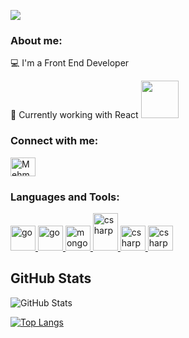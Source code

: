 
![](https://media.giphy.com/media/YFkpsHWCsNUUo/giphy.gif)


<h3 align="left">About me:</h3>
<p align="left">💻 I'm a Front End Developer</p>

<p align="left">🔭 Currently working with React <img src="https://upload.wikimedia.org/wikipedia/commons/thumb/a/a7/React-icon.svg/2300px-React-icon.svg.png" width="60" height="60"/> </>

<h3 align="left">Connect with me:</h3>
<p align="left">
<a href="https://www.linkedin.com/in/mehmet-buber/" target="blank"><img align="center" src="https://raw.githubusercontent.com/rahuldkjain/github-profile-readme-generator/master/src/images/icons/Social/linked-in-alt.svg" alt="Mehmet Büber" height="30" width="40" /></a>
</p>

<h3 align="left">Languages and Tools:</h3>
<p align="left"> 
<a href="https://www.javascript.com/" target="_blank" rel="noreferrer"> 
		<img src="https://upload.wikimedia.org/wikipedia/commons/thumb/9/99/Unofficial_JavaScript_logo_2.svg/2048px-Unofficial_JavaScript_logo_2.svg.png" alt="go" width="40" height="40"/> 
		</a>
	<a href="https://tr.reactjs.org/" target="_blank" rel="noreferrer"> 
		<img src="https://upload.wikimedia.org/wikipedia/commons/thumb/a/a7/React-icon.svg/2300px-React-icon.svg.png" alt="go" width="40" height="40"/> 
	</a>
			<a href="https://www.w3schools.com/html/" target="_blank" rel="noreferrer"> 
		<img src="https://cdn-icons-png.flaticon.com/512/732/732212.png" alt="mongodb" width="40" height="40"/> 
	</a> 
		<a href="https://www.w3schools.com/css/" target="_blank" rel="noreferrer"> 
		<img src="https://e7.pngegg.com/pngimages/239/228/png-clipart-html-css3-cascading-style-sheets-logo-markup-language-digital-agency-miscellaneous-blue.png" alt="csharp" width="40" height="60"/> 
	</a> 		<a href="https://tailwindcss.com/" target="_blank" rel="noreferrer"> 
		<img src="https://upload.wikimedia.org/wikipedia/commons/thumb/d/d5/Tailwind_CSS_Logo.svg/1200px-Tailwind_CSS_Logo.svg.png" alt="csharp" width="40" height="40"/> 
	</a> 		<a href="https://getbootstrap.com/" target="_blank" rel="noreferrer"> 
		<img src="https://upload.wikimedia.org/wikipedia/commons/thumb/b/b2/Bootstrap_logo.svg/512px-Bootstrap_logo.svg.png" alt="csharp" width="40" height="40"/> 
	</a> 
</p>

<h2>GitHub Stats</h2>
<p><img src="https://github-readme-stats.vercel.app/api?username=mehmetbuber38&amp;show_icons=true&theme=radical" alt="GitHub Stats"></p>

[![Top Langs](https://github-readme-stats.vercel.app/api/top-langs/?username=mehmetbuber38&layout=compact)](https://github.com/anuraghazra/github-readme-stats)

